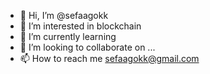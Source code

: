 - 👋 Hi, I’m @sefaagokk
- 👀 I’m interested in blockchain
- 🌱 I’m currently learning 
- 💞️ I’m looking to collaborate on ...
- 📫 How to reach me sefaagokk@gmail.com

<!---
sefaagokk/sefaagokk is a ✨ special ✨ repository because its `README.md` (this file) appears on your GitHub profile.
You can click the Preview link to take a look at your changes.
--->
